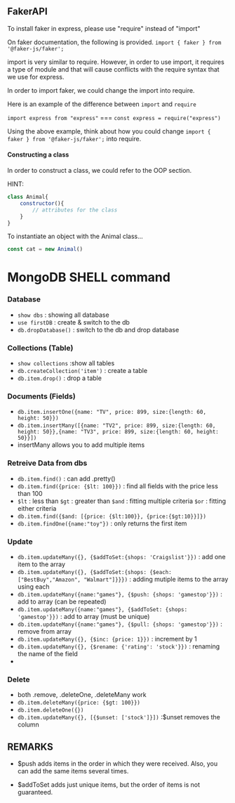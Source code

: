 
## FakerAPI

To install faker in express, please use "require" instead of "import"

On faker documentation, the following is provided.
``` import { faker } from '@faker-js/faker'; ```

import is very similar to require. However, in order to use import, it requires a type of module and that will cause conflicts with the require syntax that we use for express. 

In order to import faker, we could change the import into require. 

Here is an example of the difference between ```import``` and ```require```

```import express from "express"``` === ```const express = require("express")```

Using the above example, think about how you could change ``` import { faker } from '@faker-js/faker'; ``` into require. 

#### Constructing a class

In order to construct a class, we could refer to the OOP section. 

HINT:
```js
class Animal{
    constructor(){
        // attributes for the class
    }
}
```

To instantiate an object with the Animal class...

```js
const cat = new Animal()
```

# MongoDB SHELL command
### Database
- `show dbs` : showing all database
- `use firstDB` : create & switch to the db
- `db.dropDatabase()` : switch to the db and drop database

### Collections (Table)
- `show collections` :show all tables
- `db.createCollection('item')` : create a table
- `db.item.drop()` : drop a table

### Documents (Fields)
- `db.item.insertOne({name: "TV", price: 899, size:{length: 60, height: 50}})` 
- `db.item.insertMany([{name: "TV2", price: 899, size:{length: 60, height: 50}},{name: "TV3", price: 899, size:{length: 60, height: 50}}])` 
- insertMany allows you to add multiple items


### Retreive Data from dbs
- `db.item.find()`  : can add .pretty()
- `db.item.find({price: {$lt: 100}})` : find all fields with the price less than 100
- `$lt` : less than  `$gt` : greater than `$and` : fitting multiple criteria `$or` : fitting either criteria 
- `db.item.find({$and: [{price: {$lt:100}}, {price:{$gt:10}}]})`  
- `db.item.findOne({name:"toy"})` : only returns the first item 

### Update
- `db.item.updateMany({}, {$addToSet:{shops: 'Craigslist'}})` : add one item to the array
- `db.item.updateMany({}, {$addToSet:{shops: {$each:["BestBuy","Amazon", "Walmart"]}}})` :  adding mutiple items to the array using each
- `db.item.updateMany({name:"games"}, {$push: {shops: 'gamestop'}})` : add to array (can be repeated)
- `db.item.updateMany({name:"games"}, {$addToSet: {shops: 'gamestop'}})` : add to array (must be unique)
- `db.item.updateMany({name:"games"}, {$pull: {shops: 'gamestop'}})` : remove from array
- `db.item.updateMany({}, {$inc: {price: 1}})` : increment by 1 
- `db.item.updateMany({}, {$rename: {'rating': 'stock'}})` : renaming the name of the field
- 

### Delete
- both .remove, .deleteOne, .deleteMany work
- `db.item.deleteMany({price: {$gt: 100}})` 
- `db.item.deleteOne({})`
- `db.item.updateMany({}, [{$unset: ['stock']}])` :$unset removes the column


## REMARKS
- $push adds items in the order in which they were received. Also, you can add the same items several times.

- $addToSet adds just unique items, but the order of items is not guaranteed.


